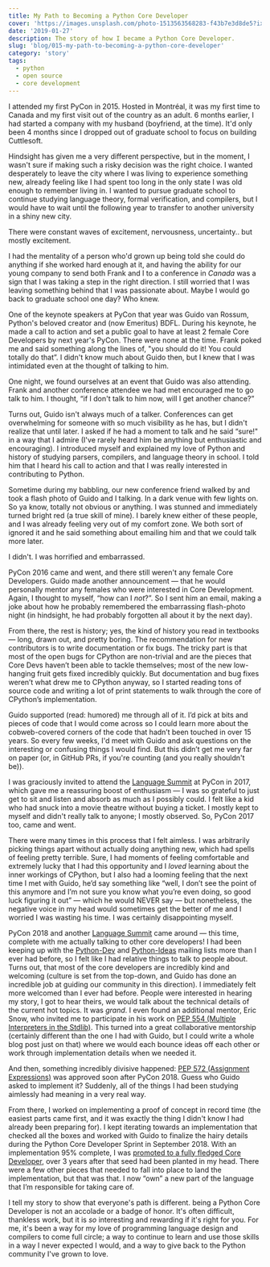 ```yaml
---
title: My Path to Becoming a Python Core Developer
cover: 'https://images.unsplash.com/photo-1513563568283-f43b7e3d8de5?ixlib=rb-1.2.1&ixid=eyJhcHBfaWQiOjEyMDd9&auto=format&fit=crop&w=3286&q=80'
date: '2019-01-27'
description: The story of how I became a Python Core Developer.
slug: 'blog/015-my-path-to-becoming-a-python-core-developer'
category: 'story'
tags:
  - python
  - open source
  - core development
---
```


I attended my first PyCon in 2015. Hosted in Montréal, it was my first time to Canada and my first visit out of the country as an adult. 6 months earlier, I had started a company with my husband (boyfriend, at the time). It'd only been 4 months since I dropped out of graduate school to focus on building Cuttlesoft.

Hindsight has given me a very different perspective, but in the moment, I wasn't sure if making such a risky decision was the right choice. I wanted desperately to leave the city where I was living to experience something new, already feeling like I had spent too long in the only state I was old enough to remember living in. I wanted to pursue graduate school to continue studying language theory, formal verification, and compilers, but I would have to wait until the following year to transfer to another university in a shiny new city.

There were constant waves of excitement, nervousness, uncertainty.. but mostly excitement.

I had the mentality of a person who'd grown up being told she could do anything if she worked hard enough at it, and having the ability for our young company to send both Frank and I to a conference in _Canada_ was a sign that I was taking a step in the right direction. I still worried that I was leaving something behind that I was passionate about. Maybe I would go back to graduate school one day? Who knew.

One of the keynote speakers at PyCon that year was Guido van Rossum, Python's beloved creator and (now Emeritus) BDFL. During his keynote, he made a call to action and set a public goal to have at least 2 female Core Developers by next year's PyCon. There were none at the time. Frank poked me and said something along the lines of, "you should do it! You could totally do that”. I didn't know much about Guido then, but I knew that I was intimidated even at the thought of talking to him.

One night, we found ourselves at an event that Guido was also attending. Frank and another conference attendee we had met encouraged me to go talk to him. I thought, “if I don't talk to him now, will I get another chance?”

Turns out, Guido isn't always much of a talker. Conferences can get overwhelming for someone with so much visibility as he has, but I didn't realize that until later. I asked if he had a moment to talk and he said “sure!" in a way that I admire (I've rarely heard him be anything but enthusiastic and encouraging). I introduced myself and explained my love of Python and history of studying parsers, compilers, and language theory in school. I told him that I heard his call to action and that I was really interested in contributing to Python.

Sometime during my babbling, our new conference friend walked by and took a flash photo of Guido and I talking. In a dark venue with few lights on. So ya know, totally not obvious or anything. I was stunned and immediately turned bright red (a true skill of mine). I barely knew either of these people, and I was already feeling very out of my comfort zone. We both sort of ignored it and he said something about emailing him and that we could talk more later.

I didn't. I was horrified and embarrassed.

PyCon 2016 came and went, and there still weren't any female Core Developers. Guido made another announcement — that he would personally mentor any females who were interested in Core Development. Again, I thought to myself, “how can I _not_?”. So I sent him an email, making a joke about how he probably remembered the embarrassing flash-photo night (in hindsight, he had probably forgotten all about it by the next day).

From there, the rest is history; yes, the kind of history you read in textbooks — long, drawn out, and pretty boring. The recommendation for new contributors is to write documentation or fix bugs. The tricky part is that most of the open bugs for CPython are non-trivial and are the pieces that Core Devs haven’t been able to tackle themselves; most of the new low-hanging fruit gets fixed incredibly quickly. But documentation and bug fixes weren’t what drew me to CPython anyway, so I started reading tons of source code and writing a lot of print statements to walk through the core of CPython’s implementation.

Guido supported (read: humored) me through all of it. I’d pick at bits and pieces of code that I would come across so I could learn more about the cobweb-covered corners of the code that hadn’t been touched in over 15 years. So every few weeks, I'd meet with Guido and ask questions on the interesting or confusing things I would find. But this didn’t get me very far on paper (or, in GitHub PRs, if you're counting (and you really shouldn't be)).

I was graciously invited to attend the [Language Summit](https://lwn.net/Articles/723251/) at PyCon in 2017, which gave me a reassuring boost of enthusiasm — I was so grateful to just get to sit and listen and absorb as much as I possibly could. I felt like a kid who had snuck into a movie theatre without buying a ticket. I mostly kept to myself and didn't really talk to anyone; I mostly observed. So, PyCon 2017 too, came and went.

There were many times in this process that I felt aimless. I was arbitrarily picking things apart without actually doing anything new, which had spells of feeling pretty terrible. Sure, I had moments of feeling comfortable and extremely lucky that I had this opportunity and I _loved_ learning about the inner workings of CPython, but I also had a looming feeling that the next time I met with Guido, he’d say something like “well, I don’t see the point of this anymore and I’m not sure you know what you’re even doing, so good luck figuring it out” — which he would NEVER say — but nonetheless, the negative voice in my head would sometimes get the better of me and I worried I was wasting his time. I was certainly disappointing myself.

PyCon 2018 and another [Language Summit](https://lwn.net/Articles/754152/) came around — this time, complete with me actually talking to other core developers! I had been keeping up with the [Python-Dev](https://mail.python.org/mailman/listinfo/python-dev) and [Python-Ideas](https://mail.python.org/mailman/listinfo/python-ideas) mailing lists more than I ever had before, so I felt like I had relative things to talk to people about. Turns out, that most of the core developers are incredibly kind and welcoming (culture is set from the top-down, and Guido has done an incredible job at guiding our community in this direction). I immediately felt more welcomed than I ever had before. People were interested in hearing my story, I got to hear theirs, we would talk about the technical details of the current hot topics. It was _grand_. I even found an additional mentor, Eric Snow, who invited me to participate in his work on [PEP 554 (Multiple Interpreters in the Stdlib)](https://www.python.org/dev/peps/pep-0554/). This turned into a great collaborative mentorship (certainly different than the one I had with Guido, but I could write a whole blog post just on that) where we would each bounce ideas off each other or work through implementation details when we needed it.

And then, something incredibly divisive happened: [PEP 572 (Assignment Expressions)](https://www.python.org/dev/peps/pep-0572/) was approved soon after PyCon 2018. Guess who Guido asked to implement it? Suddenly, all of the things I had been studying aimlessly had meaning in a very real way.

From there, I worked on implementing a proof of concept in record time (the easiest parts came first, and it was exactly the thing I didn't know I had already been preparing for). I kept iterating towards an implementation that checked all the boxes and worked with Guido to finalize the hairy details during the Python Core Developer Sprint in September 2018. With an implementation 95% complete, I was [promoted to a fully fledged Core Developer](https://mail.python.org/pipermail/python-committers/2018-September/006059.html), over 3 years after that seed had been planted in my head. There were a few other pieces that needed to fall into place to land the implementation, but that was that. I now “own” a new part of the language that I’m responsible for taking care of.

I tell my story to show that everyone's path is different. being a Python Core Developer is not an accolade or a badge of honor. It's often difficult, thankless work, but it is _so_ interesting and rewarding if it's right for you. For me, it's been a way for my love of programming language design and compilers to come full circle; a way to continue to learn and use those skills in a way I never expected I would, and a way to give back to the Python community I've grown to love.
